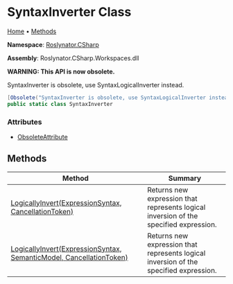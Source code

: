 # SyntaxInverter Class

[Home](../../../README.md) &#x2022; [Methods](#methods)

**Namespace**: [Roslynator.CSharp](../README.md)

**Assembly**: Roslynator\.CSharp\.Workspaces\.dll

**WARNING: This API is now obsolete\.**

SyntaxInverter is obsolete, use SyntaxLogicalInverter instead\.

```csharp
[Obsolete("SyntaxInverter is obsolete, use SyntaxLogicalInverter instead.")]
public static class SyntaxInverter
```

### Attributes

* [ObsoleteAttribute](https://docs.microsoft.com/en-us/dotnet/api/system.obsoleteattribute)

## Methods

| Method | Summary |
| ------ | ------- |
| [LogicallyInvert(ExpressionSyntax, CancellationToken)](LogicallyInvert/README.md#Roslynator_CSharp_SyntaxInverter_LogicallyInvert_Microsoft_CodeAnalysis_CSharp_Syntax_ExpressionSyntax_System_Threading_CancellationToken_) | Returns new expression that represents logical inversion of the specified expression\. |
| [LogicallyInvert(ExpressionSyntax, SemanticModel, CancellationToken)](LogicallyInvert/README.md#Roslynator_CSharp_SyntaxInverter_LogicallyInvert_Microsoft_CodeAnalysis_CSharp_Syntax_ExpressionSyntax_Microsoft_CodeAnalysis_SemanticModel_System_Threading_CancellationToken_) | Returns new expression that represents logical inversion of the specified expression\. |

